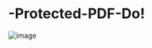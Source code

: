 # -Protected-PDF-Do!
![image](https://github.com/abdullahalsuad/-Protected-PDF-Download-/assets/71169804/d730867a-96c5-4925-be81-0e5e7bb23d70)

